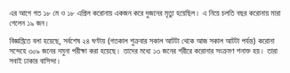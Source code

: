 এর আগে গত ১৮ মে ও ১৮ এপ্রিল করোনায় একজন করে দুজনের মৃত্যু হয়েছিল। এ নিয়ে চলতি বছর করোনায় মারা গেলেন ১৯ জন।

বিজ্ঞপ্তিতে বলা হয়েছে, সর্বশেষ ২৪ ঘণ্টায় (গতকাল শুক্রবার সকাল আটটা থেকে আজ সকাল আটটা পর্যন্ত) করোনা সন্দেহে ৩০৯ জনের নমুনা পরীক্ষা করা হয়েছে। তাদের মধ্যে ১৩ জনের শরীরে করোনার সংক্রমণ শনাক্ত হয়। তারা সবাই ঢাকার বাসিন্দা।

